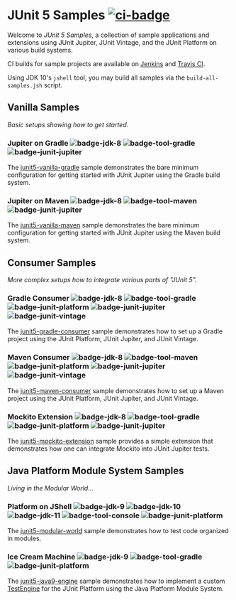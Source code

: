 # JUnit 5 Samples [![ci-badge]][ci-travis]

Welcome to _JUnit 5 Samples_, a collection of sample applications and extensions
using JUnit Jupiter, JUnit Vintage, and the JUnit Platform on various build systems.

CI builds for sample projects are available on [Jenkins][ci-jenkins] and
[Travis CI][ci-travis].

Using JDK 10's `jshell` tool, you may build all samples via the `build-all-samples.jsh`
script.

## Vanilla Samples

_Basic setups showing how to get started._

### Jupiter on Gradle ![badge-jdk-8] ![badge-tool-gradle] ![badge-junit-jupiter]

The [junit5-vanilla-gradle] sample demonstrates the bare minimum configuration for
getting started with JUnit Jupiter using the Gradle build system.

### Jupiter on Maven ![badge-jdk-8] ![badge-tool-maven] ![badge-junit-jupiter]

The [junit5-vanilla-maven] sample demonstrates the bare minimum configuration for
getting started with JUnit Jupiter using the Maven build system.


## Consumer Samples

_More complex setups how to integrate various parts of "JUnit 5"._ 

### Gradle Consumer ![badge-jdk-8] ![badge-tool-gradle] ![badge-junit-platform] ![badge-junit-jupiter] ![badge-junit-vintage]

The [junit5-gradle-consumer] sample demonstrates how to set up a Gradle project
using the JUnit Platform, JUnit Jupiter, and JUnit Vintage.

### Maven Consumer ![badge-jdk-8] ![badge-tool-maven] ![badge-junit-platform] ![badge-junit-jupiter] ![badge-junit-vintage]

The [junit5-maven-consumer] sample demonstrates how to set up a Maven project
using the JUnit Platform, JUnit Jupiter, and JUnit Vintage.

### Mockito Extension ![badge-jdk-8] ![badge-tool-gradle] ![badge-junit-platform] ![badge-junit-jupiter]

The [junit5-mockito-extension] sample provides a simple extension that demonstrates
how one can integrate Mockito into JUnit Jupiter tests.


## Java Platform Module System Samples

_Living in the Modular World..._

### Platform on JShell ![badge-jdk-9] ![badge-jdk-10] ![badge-jdk-11] ![badge-tool-console] ![badge-junit-platform]

The [junit5-modular-world] sample demonstrates how to test code organized in modules.

### Ice Cream Machine ![badge-jdk-9] ![badge-tool-gradle] ![badge-junit-platform]

The [junit5-java9-engine] sample demonstrates how to implement a custom
[TestEngine][guide-custom-engine] for the JUnit Platform using the Java
Platform Module System.

[junit5-gradle-consumer]: junit5-gradle-consumer
[junit5-maven-consumer]: junit5-maven-consumer
[junit5-vanilla-gradle]: junit5-vanilla-gradle
[junit5-vanilla-maven]: junit5-vanilla-maven
[junit5-modular-world]: junit5-modular-world
[junit5-mockito-extension]: junit5-mockito-extension
[junit5-java9-engine]: junit5-java9-engine

[badge-jdk-8]: https://img.shields.io/badge/jdk-8-lightgray.svg "JDK-8"
[badge-jdk-9]: https://img.shields.io/badge/jdk-9-yellow.svg "JDK-9"
[badge-jdk-10]: https://img.shields.io/badge/jdk-10-orange.svg "JDK-10"
[badge-jdk-11]: https://img.shields.io/badge/jdk-11-red.svg "JDK-11 or higher"
[badge-tool-gradle]: https://img.shields.io/badge/tool-gradle-blue.svg "Gradle wrapper included"
[badge-tool-maven]: https://img.shields.io/badge/tool-maven-0440af.svg "Maven wrapper included"
[badge-tool-console]: https://img.shields.io/badge/tool-console-022077.svg "Command line tools"
[badge-junit-platform]: https://img.shields.io/badge/junit-platform-brightgreen.svg "JUnit Platform"
[badge-junit-jupiter]: https://img.shields.io/badge/junit-jupiter-green.svg "JUnit Jupiter Engine"
[badge-junit-vintage]: https://img.shields.io/badge/junit-vintage-yellowgreen.svg "JUnit Vintage Engine"

[ci-badge]: https://travis-ci.org/junit-team/junit5-samples.svg "Travis CI build status"
[ci-travis]: https://travis-ci.org/junit-team/junit5-samples
[ci-jenkins]: https://junit.ci.cloudbees.com/blue/organizations/jenkins/JUnit%205%20Samples/branches/

[guide-custom-engine]: http://junit.org/junit5/docs/current/user-guide/#launcher-api-engines-custom "Plugging in Your Own Test Engine"
